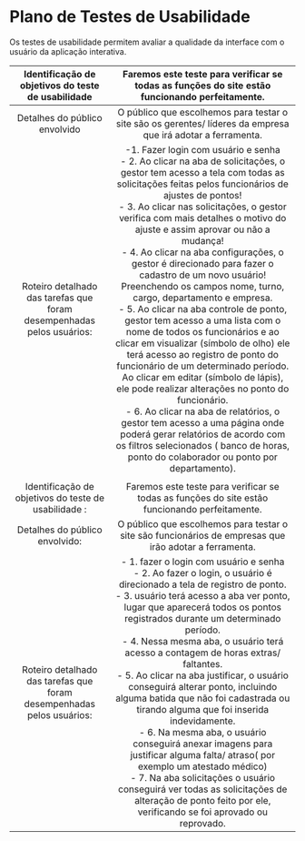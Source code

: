 # Plano de Testes de Usabilidade

Os testes de usabilidade permitem avaliar a qualidade da interface com o usuário da aplicação interativa.

|Identificação de objetivos do teste de usabilidade |  Faremos este teste para verificar se todas as funções do site estão funcionando perfeitamente.	|
|:---:	|:---:	|
|Detalhes do público envolvido	| O público que escolhemos para testar o site são os gerentes/ líderes da empresa que irá adotar a ferramenta. |
| Roteiro detalhado das tarefas que foram desempenhadas pelos usuários: 	| -1.	Fazer login com usuário e senha <br> - 2.	Ao clicar na aba de solicitações, o gestor tem acesso a tela com todas as solicitações feitas pelos funcionários de ajustes de pontos!  <br> - 3.	Ao clicar nas solicitações, o gestor verifica com mais detalhes o motivo do ajuste e assim aprovar ou não a mudança! <br> - 4. Ao clicar na aba configurações, o gestor é direcionado para fazer o cadastro de um novo usuário! Preenchendo os campos nome, turno, cargo, departamento e empresa. <br> - 5.	Ao clicar na aba controle de ponto, gestor tem acesso a uma lista com o nome de todos os funcionários e ao clicar em visualizar (símbolo de olho) ele terá acesso ao registro de ponto do funcionário de um determinado período. Ao clicar em editar (símbolo de lápis), ele pode realizar alterações no ponto do funcionário. <br> - 	6.	Ao clicar na aba de relatórios, o gestor tem acesso a uma página onde poderá gerar relatórios de acordo com os filtros selecionados ( banco de horas, ponto do colaborador ou ponto por departamento).|
|  	|  	|
|Identificação de objetivos do teste de usabilidade :|Faremos este teste para verificar se todas as funções do site estão funcionando perfeitamente.|
|Detalhes do público envolvido:| O público que escolhemos para testar o site são funcionários de empresas que irão adotar a ferramenta.  |
|Roteiro detalhado das tarefas que foram desempenhadas pelos usuários:| - 1.	fazer o login com usuário e senha <br> - 2.	 Ao fazer o login, o usuário é direcionado a tela de registro de ponto.  <br> - 3.	usuário terá acesso a aba ver ponto, lugar que aparecerá todos os pontos registrados durante um determinado período. <br> - 4.  Nessa mesma aba, o usuário terá acesso a contagem de horas extras/ faltantes. <br> - 5.	Ao clicar na aba justificar, o usuário conseguirá alterar ponto, incluindo alguma batida que não foi cadastrada ou tirando alguma que foi inserida indevidamente. <br> - 6. Na mesma aba, o usuário conseguirá anexar imagens para justificar alguma falta/ atraso( por exemplo um atestado médico) <br>- 7.	Na aba solicitações o usuário conseguirá ver todas as solicitações de alteração de ponto feito por ele, verificando se foi aprovado ou reprovado. |
